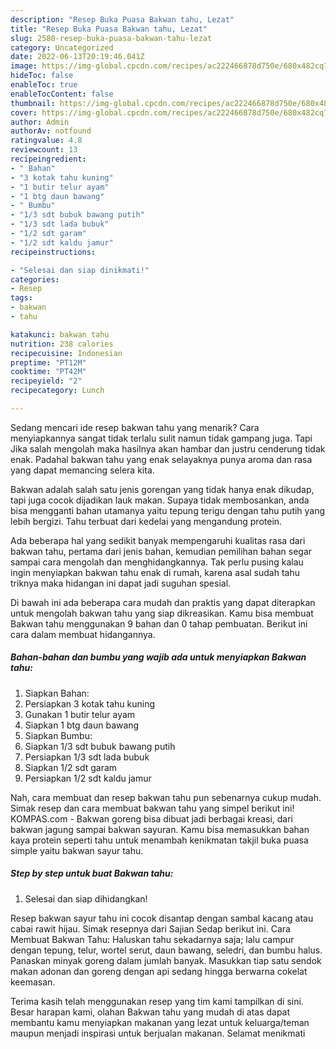 ```yaml
---
description: "Resep Buka Puasa Bakwan tahu, Lezat"
title: "Resep Buka Puasa Bakwan tahu, Lezat"
slug: 2580-resep-buka-puasa-bakwan-tahu-lezat
category: Uncategorized
date: 2022-06-13T20:19:46.041Z
image: https://img-global.cpcdn.com/recipes/ac222466878d750e/680x482cq70/bakwan-tahu-foto-resep-utama.jpg
hideToc: false
enableToc: true
enableTocContent: false
thumbnail: https://img-global.cpcdn.com/recipes/ac222466878d750e/680x482cq70/bakwan-tahu-foto-resep-utama.jpg
cover: https://img-global.cpcdn.com/recipes/ac222466878d750e/680x482cq70/bakwan-tahu-foto-resep-utama.jpg
author: Admin
authorAv: notfound
ratingvalue: 4.8
reviewcount: 13
recipeingredient:
- " Bahan"
- "3 kotak tahu kuning"
- "1 butir telur ayam"
- "1 btg daun bawang"
- " Bumbu"
- "1/3 sdt bubuk bawang putih"
- "1/3 sdt lada bubuk"
- "1/2 sdt garam"
- "1/2 sdt kaldu jamur"
recipeinstructions:

- "Selesai dan siap dinikmati!"
categories:
- Resep
tags:
- bakwan
- tahu

katakunci: bakwan tahu 
nutrition: 238 calories
recipecuisine: Indonesian
preptime: "PT12M"
cooktime: "PT42M"
recipeyield: "2"
recipecategory: Lunch

---
```



Sedang mencari ide resep bakwan tahu yang menarik? Cara menyiapkannya sangat tidak terlalu sulit namun tidak gampang juga. Tapi Jika salah mengolah maka hasilnya akan hambar dan justru cenderung tidak enak. Padahal bakwan tahu yang enak selayaknya punya aroma dan rasa yang dapat memancing selera kita.


Bakwan adalah salah satu jenis gorengan yang tidak hanya enak dikudap, tapi juga cocok dijadikan lauk makan. Supaya tidak membosankan, anda bisa mengganti bahan utamanya yaitu tepung terigu dengan tahu putih yang lebih bergizi. Tahu terbuat dari kedelai yang mengandung protein.

Ada beberapa hal yang sedikit banyak mempengaruhi kualitas rasa dari bakwan tahu, pertama dari jenis bahan, kemudian pemilihan bahan segar sampai cara mengolah dan menghidangkannya. Tak perlu pusing kalau ingin menyiapkan bakwan tahu enak di rumah, karena asal sudah tahu triknya maka hidangan ini dapat jadi suguhan spesial.


Di bawah ini ada beberapa cara mudah dan praktis yang dapat diterapkan untuk mengolah bakwan tahu yang siap dikreasikan. Kamu bisa membuat Bakwan tahu menggunakan 9 bahan dan 0 tahap pembuatan. Berikut ini cara dalam membuat hidangannya.

<!--inarticleads1-->

##### Bahan-bahan dan bumbu yang wajib ada untuk menyiapkan Bakwan tahu:

1. Siapkan  Bahan:
1. Persiapkan 3 kotak tahu kuning
1. Gunakan 1 butir telur ayam
1. Siapkan 1 btg daun bawang
1. Siapkan  Bumbu:
1. Siapkan 1/3 sdt bubuk bawang putih
1. Persiapkan 1/3 sdt lada bubuk
1. Siapkan 1/2 sdt garam
1. Persiapkan 1/2 sdt kaldu jamur


Nah, cara membuat dan resep bakwan tahu pun sebenarnya cukup mudah. Simak resep dan cara membuat bakwan tahu yang simpel berikut ini! KOMPAS.com - Bakwan goreng bisa dibuat jadi berbagai kreasi, dari bakwan jagung sampai bakwan sayuran. Kamu bisa memasukkan bahan kaya protein seperti tahu untuk menambah kenikmatan takjil buka puasa simple yaitu bakwan sayur tahu. 

<!--inarticleads2-->

##### Step by step untuk buat Bakwan tahu:


1. Selesai dan siap dihidangkan!

Resep bakwan sayur tahu ini cocok disantap dengan sambal kacang atau cabai rawit hijau. Simak resepnya dari Sajian Sedap berikut ini. Cara Membuat Bakwan Tahu: Haluskan tahu sekadarnya saja; lalu campur dengan tepung, telur, wortel serut, daun bawang, seledri, dan bumbu halus. Panaskan minyak goreng dalam jumlah banyak. Masukkan tiap satu sendok makan adonan dan goreng dengan api sedang hingga berwarna cokelat keemasan. 

Terima kasih telah menggunakan resep yang tim kami tampilkan di sini. Besar harapan kami, olahan Bakwan tahu yang mudah di atas dapat membantu kamu menyiapkan makanan yang lezat untuk keluarga/teman maupun menjadi inspirasi untuk berjualan makanan. Selamat menikmati
